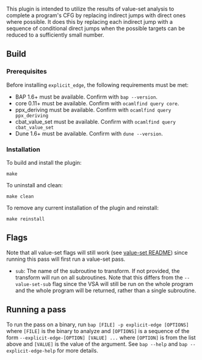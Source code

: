 This plugin is intended to utilize the results of value-set analysis to
complete a program's CFG by replacing indirect jumps with direct ones where
possible. It does this by replacing each indirect jump with a sequence of
conditional direct jumps when the possible targets can be reduced to a
sufficiently small number.

Build
--------------
### Prerequisites

Before installing `explicit_edge`, the following requirements must be met:

* BAP 1.6+ must be available. Confirm with `bap --version`.
* core 0.11+ must be available. Confirm with `ocamlfind query core`.
* ppx\_deriving must be available. Confirm with `ocamlfind query ppx_deriving`
* cbat\_value\_set must be available. Confirm with `ocamlfind query cbat_value_set`
* Dune 1.6+ must be available. Confirm with `dune --version`.

### Installation

To build and install the plugin:

    make

To uninstall and clean:

    make clean

To remove any current installation of the plugin and reinstall:

    make reinstall

Flags
--------------
Note that all value-set flags will still work (see [value-set README](../value_set/README.md))
since running this pass will first run a value-set pass.

- `sub`: The name of the subroutine to transform. If not provided, the transform
  will run on all subroutines. Note that this differs from the `--value-set-sub`
  flag since the VSA will still be run on the whole program and the whole program
  will be returned, rather than a single subroutine.


Running a pass
----------------
To run the pass on a binary, run `bap [FILE] -p explicit-edge [OPTIONS]` where
`[FILE]` is the binary to analyze and `[OPTIONS]` is a sequence of the form
`--explicit-edge-[OPTION] [VALUE] ...` where `[OPTION]` is from the list above and
`[VALUE]` is the value of the argument. See `bap --help` and `bap --explicit-edge-help`
for more details.
